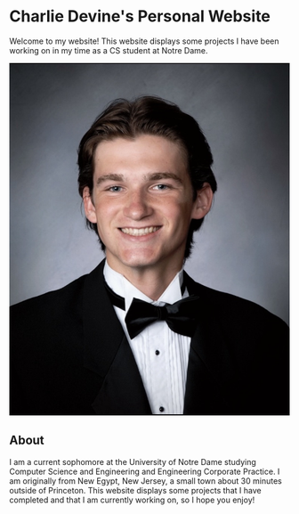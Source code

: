 # Charlie Devine's Personal Website

Welcome to my website! This website displays some projects I have been working on in my time as a CS student at Notre Dame.


[![Website](https://github.com/charlesdevine/charlesdevine.github.io/blob/main/IMG_1521.jpeg)](https://charlesdevine.github.io)
## About

I am a current sophomore at the University of Notre Dame studying Computer Science and Engineering and Engineering Corporate Practice. I am originally from New Egypt, New Jersey, a small town about 30 minutes outside of Princeton. This website displays some projects that I have completed and that I am currently working on, so I hope you enjoy!
